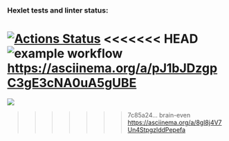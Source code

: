 ### Hexlet tests and linter status:
[![Actions Status](https://github.com/Timofey-codder/python-project-lvl1/workflows/hexlet-check/badge.svg)](https://github.com/Timofey-codder/python-project-lvl1/actions)
<<<<<<< HEAD
![example workflow](https://github.com/github/docs/actions/workflows/github-actions-demo.yml/badge.svg)
https://asciinema.org/a/pJ1bJDzgpC3gE3cNA0uA5gUBE
=======

<a href="https://codeclimate.com/github/codeclimate/codeclimate/maintainability"><img src="https://api.codeclimate.com/v1/badges/a99a88d28ad37a79dbf6/maintainability" /></a>
>>>>>>> 7c85a24... brain-even
https://asciinema.org/a/8gl8j4V7Un4StpgzlddPepefa
